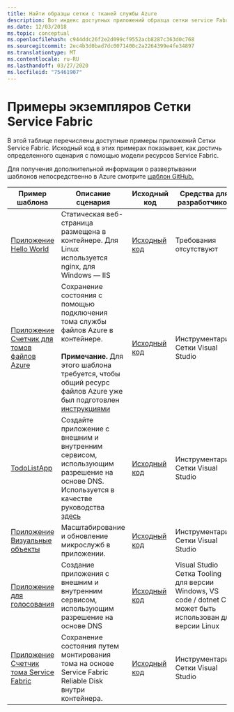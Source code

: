 ```yaml
---
title: Найти образцы сетки с тканей службы Azure
description: Вот индекс доступных приложений образца сетки service Fabric. Исходный код в этих примерах показывает, как достичь определенного сценария с помощью модели ресурсов Service Fabric.
ms.date: 12/03/2018
ms.topic: conceptual
ms.openlocfilehash: c944ddc26f2e2d099cf9552acb8287c363d0c768
ms.sourcegitcommit: 2ec4b3d0bad7dc0071400c2a2264399e4fe34897
ms.translationtype: MT
ms.contentlocale: ru-RU
ms.lasthandoff: 03/27/2020
ms.locfileid: "75461907"
---
```

# <a name="find-service-fabric-mesh-samples"></a>Примеры экземпляров Сетки Service Fabric

В этой таблице перечислены доступные примеры приложений Сетки Service Fabric. Исходный код в этих примерах показывает, как достичь определенного сценария с помощью модели ресурсов Service Fabric.

Для получения дополнительной информации о развертывании шаблонов непосредственно в Azure смотрите [шаблон GitHub.](https://github.com/Azure-Samples/service-fabric-mesh/blob/master/templates/README.md)

|Пример шаблона|Описание сценария|Исходный код|Средства для разработчиков|
|------------|--------------------|----------|----------------------|
| [Приложение Hello World](https://github.com/Azure-Samples/service-fabric-mesh/tree/master/templates/helloworld) | Статическая веб-страница размещена в контейнере. Для Linux используется nginx, для Windows — IIS | [Исходный код](https://github.com/Azure-Samples/service-fabric-mesh/tree/master/src/helloworld) | Требования отсутствуют |
| [Приложение Счетчик для томов файлов Azure](https://github.com/Azure-Samples/service-fabric-mesh/tree/master/templates/counter/readme.md) | Сохранение состояния с помощью подключения тома службы файлов Azure в контейнере. <br><br> **Примечание.** Для этого шаблона требуется, чтобы общий ресурс файлов Azure уже был подготовлен [инструкциями](https://docs.microsoft.com/azure/storage/files/storage-how-to-create-file-share) | [Исходный код](https://github.com/Azure-Samples/service-fabric-mesh/tree/master/src/counter) | Инструментарий Сетки Visual Studio |
| [TodoListApp](https://github.com/Azure-Samples/service-fabric-mesh/tree/master/templates/todolist) | Создайте приложение с внешним и внутренним сервисом, использующим разрешение на основе DNS. Используется в качестве руководства [здесь](https://docs.microsoft.com/azure/service-fabric-mesh/service-fabric-mesh-tutorial-create-dotnetcore) | [Исходный код](https://github.com/Azure-Samples/service-fabric-mesh/tree/master/src/todolistapp) | Инструментарий Сетки Visual Studio |
| [Приложение Визуальные объекты](https://github.com/Azure-Samples/service-fabric-mesh/tree/master/templates/visualobjects) | Масштабирование и обновление микрослужб в приложении. | [Исходный код](https://github.com/Azure-Samples/service-fabric-mesh/tree/master/src/visualobjects) |  Инструментарий Сетки Visual Studio |
| [Приложение для голосования](https://github.com/Azure-Samples/service-fabric-mesh/tree/master/templates/voting) | Создание приложения с внешним и внутренним сервисом, использующим разрешение на основе DNS | [Исходный код](https://github.com/Azure-Samples/service-fabric-mesh/tree/master/src/votingapp) | Visual Studio Сетка Tooling для версии Windows, VS code / dotnet CLI может быть использован для версии Linux |
| [Приложение Счетчик тома Service Fabric](https://github.com/Azure-Samples/service-fabric-mesh/tree/master/templates/counter/readme.sfreliablevolume.md)| Сохранение состояния путем монтирования тома на основе Service Fabric Reliable Disk внутри контейнера.| [Исходный код](https://github.com/Azure-Samples/service-fabric-mesh/tree/master/src/counter) | Инструментарий Сетки Visual Studio |
